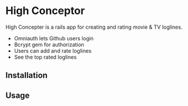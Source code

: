 # High Conceptor

High Concepter is a rails app for creating and rating movie & TV loglines.

+ Omniauth lets Github users login
+ Bcrypt gem for authorization
+ Users can add and rate loglines
+ See the top rated loglines

## Installation

## Usage


